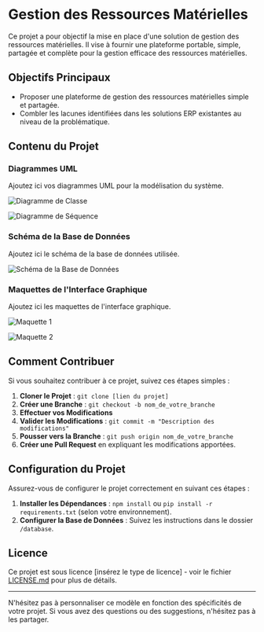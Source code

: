 # Gestion des Ressources Matérielles

Ce projet a pour objectif la mise en place d'une solution de gestion des ressources matérielles. Il vise à fournir une plateforme portable, simple, partagée et complète pour la gestion efficace des ressources matérielles.

## Objectifs Principaux

- Proposer une plateforme de gestion des ressources matérielles simple et partagée.
- Combler les lacunes identifiées dans les solutions ERP existantes au niveau de la problématique.

## Contenu du Projet

### Diagrammes UML

Ajoutez ici vos diagrammes UML pour la modélisation du système.

![Diagramme de Classe](chemin/vers/diagramme_de_classe.png)

![Diagramme de Séquence](chemin/vers/diagramme_de_sequence.png)

### Schéma de la Base de Données

Ajoutez ici le schéma de la base de données utilisée.

![Schéma de la Base de Données](chemin/vers/schema_base_de_donnees.png)

### Maquettes de l'Interface Graphique

Ajoutez ici les maquettes de l'interface graphique.

![Maquette 1](chemin/vers/maquette_1.png)

![Maquette 2](chemin/vers/maquette_2.png)

## Comment Contribuer

Si vous souhaitez contribuer à ce projet, suivez ces étapes simples :

1. **Cloner le Projet** : `git clone [lien du projet]`
2. **Créer une Branche** : `git checkout -b nom_de_votre_branche`
3. **Effectuer vos Modifications**
4. **Valider les Modifications** : `git commit -m "Description des modifications"`
5. **Pousser vers la Branche** : `git push origin nom_de_votre_branche`
6. **Créer une Pull Request** en expliquant les modifications apportées.

## Configuration du Projet

Assurez-vous de configurer le projet correctement en suivant ces étapes :

1. **Installer les Dépendances** : `npm install` ou `pip install -r requirements.txt` (selon votre environnement).
2. **Configurer la Base de Données** : Suivez les instructions dans le dossier `/database`.

## Licence

Ce projet est sous licence [insérez le type de licence] - voir le fichier [LICENSE.md](LICENSE.md) pour plus de détails.

---

N'hésitez pas à personnaliser ce modèle en fonction des spécificités de votre projet. Si vous avez des questions ou des suggestions, n'hésitez pas à les partager.
